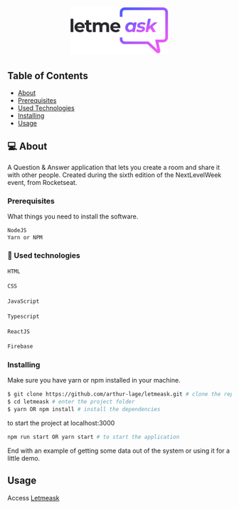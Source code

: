 <h1 align="center">
    <img alt="Letmeask" width="220px" src="./src/assets/images/logo.svg"/>
</h1>

## Table of Contents

- [About](#about)
- [Prerequisites](#prerequisites)
- [Used Technologies]("#used_technologies")
- [Installing]("#installing")
- [Usage]("#usage")

## 💻 About <a name = "about"></a>

A Question & Answer application that lets you create a room and share it with other people.
Created during the sixth edition of the NextLevelWeek event, from Rocketseat.

### Prerequisites <a name = "prerequisites"></a>

What things you need to install the software.

```
NodeJS
Yarn or NPM
```

### 🚀 Used technologies <a name = "used_technologies"></a>

``` bash
HTML

CSS

JavaScript

Typescript

ReactJS

Firebase
```

### Installing <a name = "installing"></a>

Make sure you have yarn or npm installed in your machine.

``` bash
$ git clone https://github.com/arthur-lage/letmeask.git # clone the repo to your machine
$ cd letmeask # enter the project folder
$ yarn OR npm install # install the dependencies
```

to start the project at localhost:3000

``` bash
npm run start OR yarn start # to start the application
```

End with an example of getting some data out of the system or using it for a little demo.

## Usage <a name = "usage"></a>

Access [Letmeask](https://letmeask-a6afc.web.app/)
